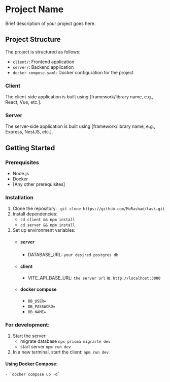# Project Name

Brief description of your project goes here.

## Project Structure

The project is structured as follows:

-   `client/`: Frontend application
-   `server/`: Backend application
-   `docker-compose.yaml`: Docker configuration for the project

### Client

The client-side application is built using [framework/library name, e.g., React, Vue, etc.].

### Server

The server-side application is built using [framework/library name, e.g., Express, NestJS, etc.].

## Getting Started

### Prerequisites

-   Node.js
-   Docker
-   [Any other prerequisites]

### Installation

1. Clone the repository: ` git clone https://github.com/MoRashad/task.git`
2. Install dependencies:
    - `cd client && npm install`
    - `cd server && npm install`
3. Set up environment variables:
    - ##### server
        - DATABASE_URL: `your desired postgres db`
    - #### client
        - VITE_API_BASE_URL: `the server url` ie. `http://localhost:3000`
    - #### docker compose
        - `DB_USER=`
        - `DB_PASSWORD=`
        - `DB_NAME=`

### For development:

1. Start the server:
    - migrate database
      `npx prisma migrarte dev`
    - start server
      `npm run dev`
2. In a new terminal, start the client: `npm run dev`

#### Using Docker Compose:

    - `docker compose up -d`
